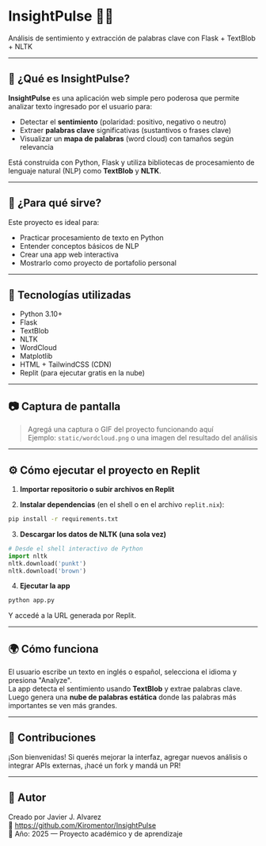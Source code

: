 # InsightPulse 🧠✨

Análisis de sentimiento y extracción de palabras clave con Flask + TextBlob + NLTK

---

## 📌 ¿Qué es InsightPulse?

**InsightPulse** es una aplicación web simple pero poderosa que permite analizar texto ingresado por el usuario para:

* Detectar el **sentimiento** (polaridad: positivo, negativo o neutro)
* Extraer **palabras clave** significativas (sustantivos o frases clave)
* Visualizar un **mapa de palabras** (word cloud) con tamaños según relevancia

Está construida con Python, Flask y utiliza bibliotecas de procesamiento de lenguaje natural (NLP) como **TextBlob** y **NLTK**.

---

## 🚀 ¿Para qué sirve?

Este proyecto es ideal para:

* Practicar procesamiento de texto en Python
* Entender conceptos básicos de NLP
* Crear una app web interactiva
* Mostrarlo como proyecto de portafolio personal

---

## 🧰 Tecnologías utilizadas

* Python 3.10+
* Flask
* TextBlob
* NLTK
* WordCloud
* Matplotlib
* HTML + TailwindCSS (CDN)
* Replit (para ejecutar gratis en la nube)

---

## 📷 Captura de pantalla

> Agregá una captura o GIF del proyecto funcionando aquí  
> Ejemplo: `static/wordcloud.png` o una imagen del resultado del análisis

---

## ⚙️ Cómo ejecutar el proyecto en Replit

1. **Importar repositorio o subir archivos en Replit**

2. **Instalar dependencias** (en el shell o en el archivo `replit.nix`):

```bash
pip install -r requirements.txt
```

3. **Descargar los datos de NLTK (una sola vez)**

```python
# Desde el shell interactivo de Python
import nltk
nltk.download('punkt')
nltk.download('brown')
```

4. **Ejecutar la app**

```bash
python app.py
```

Y accedé a la URL generada por Replit.

---

## 🌍 Cómo funciona

El usuario escribe un texto en inglés o español, selecciona el idioma y presiona "Analyze".  
La app detecta el sentimiento usando **TextBlob** y extrae palabras clave.  
Luego genera una **nube de palabras estática** donde las palabras más importantes se ven más grandes.

---

## 🤝 Contribuciones

¡Son bienvenidas! Si querés mejorar la interfaz, agregar nuevos análisis o integrar APIs externas, ¡hacé un fork y mandá un PR!

---

## 🧠 Autor

Creado por Javier J. Alvarez  
🔗 https://github.com/Kiromentor/InsightPulse  
📅 Año: 2025 — Proyecto académico y de aprendizaje
